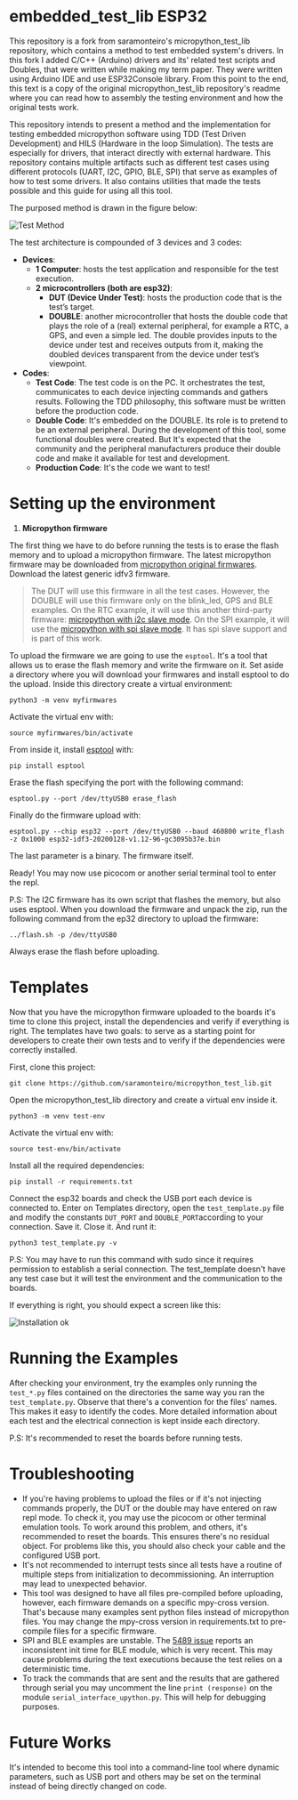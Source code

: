 # embedded_test_lib ESP32

This repository is a fork from saramonteiro's micropython_test_lib repository, which contains a method to test embedded system's drivers. In this fork I added C/C++ (Arduino) drivers and its' related test scripts and Doubles, that were written while making my term paper. They were written using Arduino IDE and use ESP32Console library.
From this point to the end, this text is a copy of the original micropython_test_lib repository's readme where you can read how to assembly the testing environment and how the original tests work.

This repository intends to present a method and the implementation for testing embedded micropython software using TDD (Test Driven Development) and HILS (Hardware in the loop Simulation). The tests are especially for drivers, that interact directly with external hardware. This repository contains multiple artifacts such as different test cases using different protocols (UART, I2C, GPIO, BLE, SPI) that serve as examples of how to test some drivers. It also contains utilities that made the tests possible and this guide for using all this tool.

The purposed method is drawn in the figure below:

![Test Method](https://github.com/saramonteiro/micropython_test_lib/blob/master/images/method.png)

The test architecture is compounded of 3 devices and
3 codes: 
* **Devices**:
  * **1 Computer**: hosts the test application and responsible for the test execution.
  * **2 microcontrollers (both are esp32)**: 
    * **DUT (Device Under Test)**: hosts the production code that is the test’s target.
    * **DOUBLE**: another microcontroller that hosts the double code that plays the role of a (real) external peripheral, for example a RTC, a GPS, and even a simple led. The double provides inputs to the device under test and receives outputs from it, making the doubled devices transparent from the device under test’s viewpoint.
* **Codes**:
  *  **Test Code**: The test code is on the PC. It orchestrates the test, communicates to each device injecting commands and gathers results. Following the TDD philosophy, this software must be written before the production code. 
  *  **Double Code**: It's embedded on the DOUBLE. Its role is to pretend to be an external peripheral. During the development of this tool, some functional doubles were created. But It's expected that the community and the peripheral manufacturers produce their double code and make it available for test and development. 
  *  **Production Code**: It's the code we want to test!
  
# Setting up the environment

1. **Micropython firmware**
  
  The first thing we have to do before running the tests is to erase the flash memory and to upload a micropython firmware. The latest micropython firmware may be downloaded from [micropython original firmwares](http://micropython.org/download#esp32). Download the latest generic idfv3 firmware.
> The DUT will use this firmware in all the test cases. However, the DOUBLE will use this firmware only on the blink_led, GPS and BLE examples. On the RTC example, it will use this another third-party firmware: [micropython with i2c slave mode](https://github.com/loboris/MicroPython_ESP32_psRAM_LoBo/wiki/firmwares). On the SPI example, it will use the [micropython with spi slave mode](https://github.com/saramonteiro/micropython_test_lib/tree/master/SPI/pre-built-firmware). It has spi slave support and is part of this work.

To upload the firmware we are going to use the `esptool`. It's a tool that allows us to erase the flash memory and write the firmware on it. Set aside a directory where you will download your firmwares and install esptool to do the upload.
Inside this directory create a virtual environment:
``` 
python3 -m venv myfirmwares
``` 
Activate the virtual env with:
``` 
source myfirmwares/bin/activate
``` 
From inside it, install [esptool](https://pypi.org/project/esptool/) with:
``` 
pip install esptool 
``` 
Erase the flash specifying the port with the following command:
``` 
esptool.py --port /dev/ttyUSB0 erase_flash
```
Finally do the firmware upload with:
``` 
esptool.py --chip esp32 --port /dev/ttyUSB0 --baud 460800 write_flash -z 0x1000 esp32-idf3-20200128-v1.12-96-gc3095b37e.bin
```
The last parameter is a binary. The firmware itself.

Ready! You may now use picocom or another serial terminal tool to enter the repl.

P.S: The I2C firmware has its own script that flashes the memory, but also uses esptool. When you download the firmware and unpack the zip, run the following command from the ep32 directory to upload the firmware: 
``` 
../flash.sh -p /dev/ttyUSB0
``` 
Always erase the flash before uploading.

# Templates

Now that you have the micropython firmware uploaded to the boards it's time to clone this project, install the dependencies and verify if everything is right. The templates have two goals: to serve as a starting point for developers to create their own tests and to verify if the dependencies were correctly installed.

First, clone this project:
``` 
git clone https://github.com/saramonteiro/micropython_test_lib.git
``` 
Open the micropython_test_lib directory and create a virtual env inside it.
``` 
python3 -m venv test-env
``` 
Activate the virtual env with:
``` 
source test-env/bin/activate
``` 
Install all the required dependencies:
``` 
pip install -r requirements.txt
``` 
Connect the esp32 boards and check the USB port each device is connected to. Enter on Templates directory, open the `test_template.py` file and modify the constants `DUT_PORT` and `DOUBLE_PORT`according to your connection. Save it. Close it. And runt it:
``` 
python3 test_template.py -v
``` 
P.S: You may have to run this command with sudo since it requires permission to establish a serial connection. 
The test_template doesn't have any test case but it will test the environment and the communication to the boards.

If everything is right, you should expect a screen like this:

![Installation ok](https://github.com/saramonteiro/micropython_test_lib/blob/master/images/ambiente_ok.png)

# Running the Examples

After checking your environment, try the examples only running the `test_*.py` files contained on the directories the same way you ran the `test_template.py`. Observe that there's a convention for the files' names. This makes it easy to identify the codes.
More detailed information about each test and the electrical connection is kept inside each directory. 

P.S: It's recommended to reset the boards before running tests.

# Troubleshooting

* If you're having problems to upload the files or if it's not injecting commands properly, the DUT or the double may have entered on raw repl mode. To check it, you may use the picocom or other terminal emulation tools. To work around this problem, and others, it's recommended to reset the boards.  This ensures there's no residual object. For problems like this, you should also check your cable and the configured USB port.  
* It's not recommended to interrupt tests since all tests have a routine of multiple steps from initialization to decommissioning. An interruption may lead to unexpected behavior. 
* This tool was designed to have all files pre-compiled before uploading, however, each firmware demands on a specific mpy-cross version. That's because many examples sent python files instead of micropython files. You may change the mpy-cross version in requirements.txt to pre-compile files for a specific firmware.
* SPI and BLE examples are unstable. The [5489 issue](https://github.com/micropython/micropython/issues/5489) reports an inconsistent init time for BLE module, which is very recent. This may cause problems during the text executions because the test relies on a deterministic time.   
* To track the commands that are sent and the results that are gathered through serial you may uncomment the line ```print (response)``` on the module ```serial_interface_upython.py```. This will help for debugging purposes.

# Future Works

It's intended to become this tool into a command-line tool where dynamic parameters, such as USB port and others may be set on the terminal instead of being directly changed on code.  
